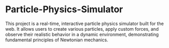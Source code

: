 # Particle-Physics-Simulator
This project is a real-time, interactive particle physics simulator built for the web. It allows users to create various particles, apply custom forces, and observe their realistic behavior in a dynamic environment, demonstrating fundamental principles of Newtonian mechanics.
